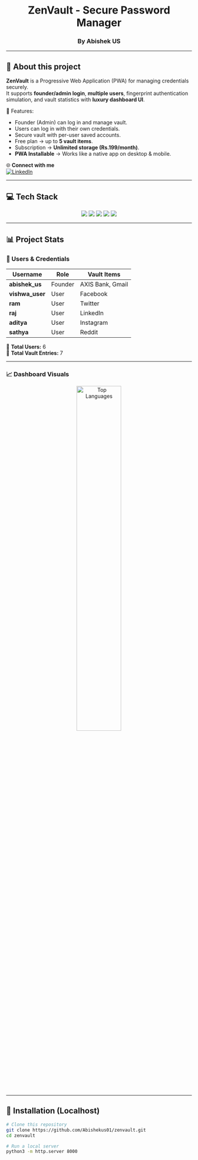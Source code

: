 <h1 align="center"> ZenVault - Secure Password Manager</h1>
<h3 align="center">By Abishek US</h3>

---

## 💫 About this project

**ZenVault** is a Progressive Web Application (PWA) for managing credentials securely.  
It supports **founder/admin login**, **multiple users**, fingerprint authentication simulation, and vault statistics with **luxury dashboard UI**.

🔐 Features:
- Founder (Admin) can log in and manage vault.  
- Users can log in with their own credentials.  
- Secure vault with per-user saved accounts.  
- Free plan → up to **5 vault items**.  
- Subscription → **Unlimited storage (Rs.199/month)**.  
- **PWA Installable** → Works like a native app on desktop & mobile.  

🌐 **Connect with me**  
[![LinkedIn](https://img.shields.io/badge/-LinkedIn-0077B5?style=flat-square&logo=linkedin&logoColor=white)](https://www.linkedin.com/in/abishek-u-s-488b0b291?utm_source=share&utm_campaign=share_via&utm_content=profile&utm_medium=android_app)

---

## 💻 Tech Stack

<p align="center">
  <img src="https://img.shields.io/badge/HTML5-E34F26?style=for-the-badge&logo=html5&logoColor=white" />
  <img src="https://img.shields.io/badge/CSS3-1572B6?style=for-the-badge&logo=css3&logoColor=white" />
  <img src="https://img.shields.io/badge/JavaScript-F7DF1E?style=for-the-badge&logo=javascript&logoColor=black" />
  <img src="https://img.shields.io/badge/Chart.js-FF6384?style=for-the-badge&logo=chartdotjs&logoColor=white" />
  <img src="https://img.shields.io/badge/PWA-4285F4?style=for-the-badge&logo=googlechrome&logoColor=white" />
</p>

---

## 📊 Project Stats

### 👥 Users & Credentials
| Username     | Role    | Vault Items |
|--------------|---------|-------------|
| **abishek_us** | Founder | AXIS Bank, Gmail |
| **vishwa_user** | User    | Facebook |
| **ram**        | User    | Twitter |
| **raj**        | User    | LinkedIn |
| **aditya**     | User    | Instagram |
| **sathya**     | User    | Reddit |

🔑 **Total Users:** 6  
🔐 **Total Vault Entries:** 7  

---

### 📈 Dashboard Visuals

<p align="center">
  <img src="https://github-readme-stats.vercel.app/api/top-langs/?username=Abishekus01&layout=donut&theme=radical&hide_border=false&border_radius=15&langs_count=8&custom_title=🧠%20Top%20Languages%20Used" alt="Top Languages" width="49%"/>
</p>

---

## 🚀 Installation (Localhost)

```bash
# Clone this repository
git clone https://github.com/Abishekus01/zenvault.git
cd zenvault

# Run a local server
python3 -m http.server 8000
